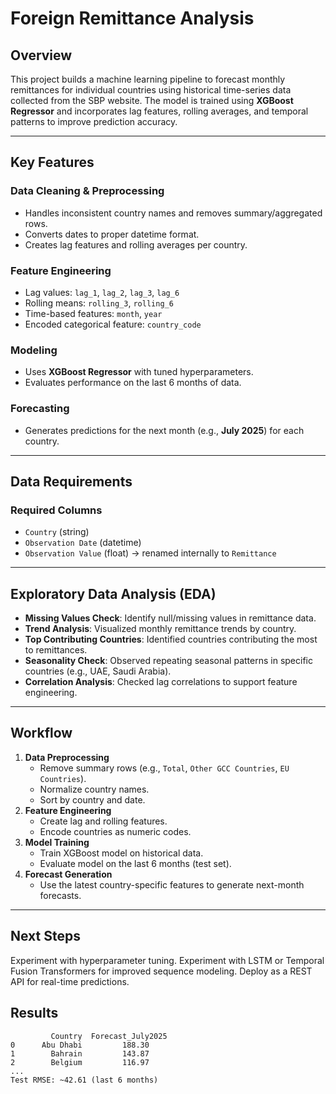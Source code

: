 # Foreign Remittance Analysis

## Overview
This project builds a machine learning pipeline to forecast monthly remittances for individual countries using historical time-series data collected from the SBP website.
The model is trained using **XGBoost Regressor** and incorporates lag features, rolling averages, and temporal patterns to improve prediction accuracy.

---

## Key Features

### Data Cleaning & Preprocessing
- Handles inconsistent country names and removes summary/aggregated rows.
- Converts dates to proper datetime format.
- Creates lag features and rolling averages per country.

### Feature Engineering
- Lag values: `lag_1`, `lag_2`, `lag_3`, `lag_6`
- Rolling means: `rolling_3`, `rolling_6`
- Time-based features: `month`, `year`
- Encoded categorical feature: `country_code`

### Modeling
- Uses **XGBoost Regressor** with tuned hyperparameters.
- Evaluates performance on the last 6 months of data.

### Forecasting
- Generates predictions for the next month (e.g., **July 2025**) for each country.

---

## Data Requirements
### Required Columns
- `Country` (string)  
- `Observation Date` (datetime)  
- `Observation Value` (float) → renamed internally to `Remittance`

---

## Exploratory Data Analysis (EDA)
- **Missing Values Check**: Identify null/missing values in remittance data.  
- **Trend Analysis**: Visualized monthly remittance trends by country.  
- **Top Contributing Countries**: Identified countries contributing the most to remittances.  
- **Seasonality Check**: Observed repeating seasonal patterns in specific countries (e.g., UAE, Saudi Arabia).  
- **Correlation Analysis**: Checked lag correlations to support feature engineering.  

---

## Workflow
1. **Data Preprocessing**
   - Remove summary rows (e.g., `Total`, `Other GCC Countries`, `EU Countries`).
   - Normalize country names.
   - Sort by country and date.
2. **Feature Engineering**
   - Create lag and rolling features.
   - Encode countries as numeric codes.
3. **Model Training**
   - Train XGBoost model on historical data.
   - Evaluate model on the last 6 months (test set).
4. **Forecast Generation**
   - Use the latest country-specific features to generate next-month forecasts.

---

## Next Steps
Experiment with hyperparameter tuning.
Experiment with LSTM or Temporal Fusion Transformers for improved sequence modeling.
Deploy as a REST API for real-time predictions.

## Results
```text
         Country  Forecast_July2025
0      Abu Dhabi         188.30
1        Bahrain         143.87
2        Belgium         116.97
...
Test RMSE: ~42.61 (last 6 months)
